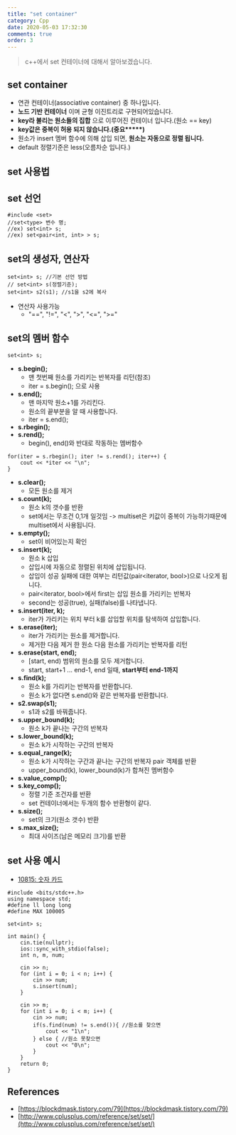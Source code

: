 ```yaml
---
title: "set container"
category: Cpp
date: 2020-05-03 17:32:30
comments: true
order: 3
---
```


> c++에서 set 컨테이너에 대해서 알아보겠습니다.

## set container
* 연관 컨테이너(associative container) 중 하나입니다.
* __노드 기반 컨테이너__ 이며 균형 이진트리로 구현되어있습니다.
* __key라 불리는 원소들의 집합__ 으로 이루어진 컨테이너 입니다.(원소 == key)
* __key값은 중복이 허용 되지 않습니다.(중요*****)__
* 원소가 insert 멤버 함수에 의해 삽입 되면, __원소는 자동으로 정렬 됩니다.__
* default 정렬기준은 less(오름차순 입니다.)

## set 사용법

## set 선언

```
#include <set>
//set<type> 변수 명;
//ex) set<int> s;
//ex) set<pair<int, int> > s;
```

## set의 생성자, 연산자

```
set<int> s; //기본 선언 방법
// set<int> s(정렬기준);
set<int> s2(s1); //s1을 s2에 복사
```

* 연산자 사용가능
  + "==", "!=", "<", ">", "<=", ">="

## set의 멤버 함수

```
set<int> s;
```

* __s.begin();__
  + 맨 첫번째 원소를 가리키는 반복자를 리턴(참조)
  + iter = s.begin(); 으로 사용
* __s.end();__
  + 맨 마지막 원소+1를 가리킨다.
  + 원소의 끝부분을 알 때 사용합니다.
  + iter = s.end();
* __s.rbegin();__
* __s.rend();__
  + begin(), end()와 반대로 작동하는 멤버함수

```
for(iter = s.rbegin(); iter != s.rend(); iter++) {
    cout << *iter << "\n";
}
```

* __s.clear();__
  + 모든 원소를 제거
* __s.count(k);__
  + 원소 k의 갯수를 반환
  + set에서는 무조건 0,1개 일것임 -> multiset은 키값이 중복이 가능하기때문에 multiset에서 사용됩니다.
* __s.empty();__
  + set이 비어있는지 확인
* __s.insert(k);__
  + 원소 k 삽입
  + 삽입시에 자동으로 정렬된 위치에 삽입됩니다.
  + 삽입이 성공 실패에 대한 여부는 리턴값(pair<iterator, bool>)으로 나오게 됩니다.
  + pair<iterator, bool>에서 first는 삽입 원소를 가리키는 반복자
  + second는 성공(true), 실패(false)를 나타냅니다.
* __s.insert(iter, k);__
  + iter가 가리키는 위치 부터 k를 삽입할 위치를 탐색하여 삽입합니다.
* __s.erase(iter);__
  + iter가 가리키는 원소를 제거합니다.
  + 제거한 다음 제거 한 원소 다음 원소를 가리키는 반복자를 리턴
* __s.erase(start, end);__
  + [start, end) 범위의 원소를 모두 제거합니다.
  + start, start+1 ... end-1, end 일때, __start부터 end-1까지__
* __s.find(k);__
  + 원소 k를 가리키는 반복자를 반환합니다.
  + 원소 k가 없다면 s.end()와 같은 반복자를 반환합니다.
* __s2.swap(s1);__
  + s1과 s2를 바꿔줍니다.
* __s.upper_bound(k);__
  + 원소 k가 끝나는 구간의 반복자
* __s.lower_bound(k);__
  + 원소 k가 시작하는 구간의 반복자
* __s.equal_range(k);__
  + 원소 k가 시작하는 구간과 끝나는 구간의 반복자 pair 객체를 반환
  + upper_bound(k), lower_bound(k)가 합쳐진 멤버함수
* __s.value_comp();__
* __s.key_comp();__
  + 정렬 기준 조건자를 반환
  + set 컨테이너에서는 두개의 함수 반환형이 같다.
* __s.size();__
  + set의 크기(원소 갯수) 반환
* __s.max_size();__
  + 최대 사이즈(남은 메모리 크기)를 반환


## set 사용 예시

* [10815: 숫자 카드](https://www.acmicpc.net/problem/10815)

```
#include <bits/stdc++.h>
using namespace std;
#define ll long long
#define MAX 100005

set<int> s;

int main() {
    cin.tie(nullptr);
    ios::sync_with_stdio(false);
    int n, m, num;
   
    cin >> n;
    for (int i = 0; i < n; i++) {
        cin >> num;
        s.insert(num);
    }

    cin >> m;
    for (int i = 0; i < m; i++) {
        cin >> num;
        if(s.find(num) != s.end()){ //원소를 찾으면
            cout << "1\n";
        } else { //원소 못찾으면
            cout << "0\n";
        }
    }
    return 0;
}
```

## References
* [https://blockdmask.tistory.com/79](https://blockdmask.tistory.com/79)
* [http://www.cplusplus.com/reference/set/set/](http://www.cplusplus.com/reference/set/set/)
